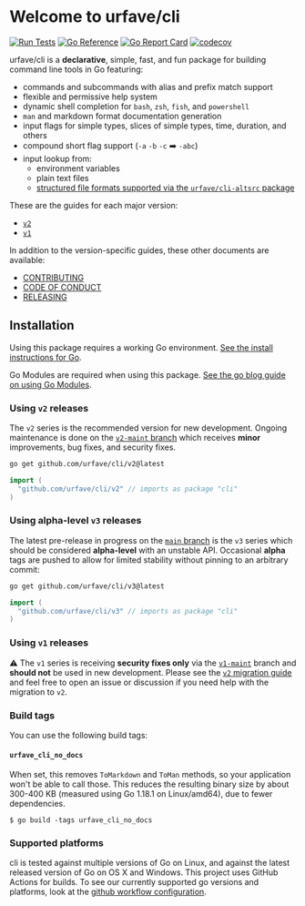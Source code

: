 <!--
NOTE: This first section is intentionally identical to the top-level README.md at
https://github.com/urfave/cli/blob/main/README.md
-->
# Welcome to urfave/cli

[![Run Tests](https://github.com/urfave/cli/actions/workflows/cli.yml/badge.svg)](https://github.com/urfave/cli/actions/workflows/cli.yml)
[![Go Reference](https://pkg.go.dev/badge/github.com/urfave/cli/v3.svg)](https://pkg.go.dev/github.com/urfave/cli/v3)
[![Go Report Card](https://goreportcard.com/badge/github.com/urfave/cli/v3)](https://goreportcard.com/report/github.com/urfave/cli/v3)
[![codecov](https://codecov.io/gh/urfave/cli/branch/main/graph/badge.svg?token=t9YGWLh05g)](https://codecov.io/gh/urfave/cli)

urfave/cli is a **declarative**, simple, fast, and fun package for building command line tools in Go featuring:

- commands and subcommands with alias and prefix match support
- flexible and permissive help system
- dynamic shell completion for `bash`, `zsh`, `fish`, and `powershell`
- `man` and markdown format documentation generation
- input flags for simple types, slices of simple types, time, duration, and others
- compound short flag support (`-a` `-b` `-c` :arrow_right: `-abc`)
- input lookup from:
    - environment variables
    - plain text files
    - [structured file formats supported via the `urfave/cli-altsrc` package](https://github.com/urfave/cli-altsrc)

<!--
/END first section that is identical to README.md first section
-->

These are the guides for each major version:

- [`v2`](./v2/getting-started.md)
- [`v1`](./v1/getting-started.md)

In addition to the version-specific guides, these other documents are available:

- [CONTRIBUTING](./CONTRIBUTING.md)
- [CODE OF CONDUCT](./CODE_OF_CONDUCT.md)
- [RELEASING](./RELEASING.md)

## Installation

Using this package requires a working Go environment. [See the install instructions for Go](http://golang.org/doc/install.html).

Go Modules are required when using this package. [See the go blog guide on using Go Modules](https://blog.golang.org/using-go-modules).

### Using `v2` releases

The `v2` series is the recommended version for new development. Ongoing
maintenance is done on the [`v2-maint`
branch](https://github.com/urfave/cli/tree/v2-maint) which receives **minor**
improvements, bug fixes, and security fixes.

```sh
go get github.com/urfave/cli/v2@latest
```

```go
import (
  "github.com/urfave/cli/v2" // imports as package "cli"
)
```

### Using **alpha-level** `v3` releases

The latest pre-release in progress on the [`main`
branch](https://github.com/urfave/cli/tree/main) is the `v3` series which should
be considered **alpha-level** with an unstable API. Occasional **alpha** tags
are pushed to allow for limited stability without pinning to an arbitrary
commit:

```sh
go get github.com/urfave/cli/v3@latest
```

```go
import (
  "github.com/urfave/cli/v3" // imports as package "cli"
)
```

### Using `v1` releases

:warning: The `v1` series is receiving **security fixes only** via the
[`v1-maint`](https://github.com/urfave/cli/tree/v1-maint) branch and **should
not** be used in new development. Please see the [`v2` migration
guide](./migrate-v1-to-v2.md) and feel free to open an issue or discussion if
you need help with the migration to `v2`.

### Build tags

You can use the following build tags:

#### `urfave_cli_no_docs`

When set, this removes `ToMarkdown` and `ToMan` methods, so your application
won't be able to call those. This reduces the resulting binary size by about
300-400 KB (measured using Go 1.18.1 on Linux/amd64), due to fewer dependencies.

```
$ go build -tags urfave_cli_no_docs
```

### Supported platforms

cli is tested against multiple versions of Go on Linux, and against the latest
released version of Go on OS X and Windows. This project uses GitHub Actions
for builds. To see our currently supported go versions and platforms, look at
the [github workflow
configuration](https://github.com/urfave/cli/blob/main/.github/workflows/cli.yml).
